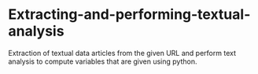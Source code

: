 # Extracting-and-performing-textual-analysis
Extraction of textual data articles from the given URL and perform text analysis to compute variables that are given using python.

